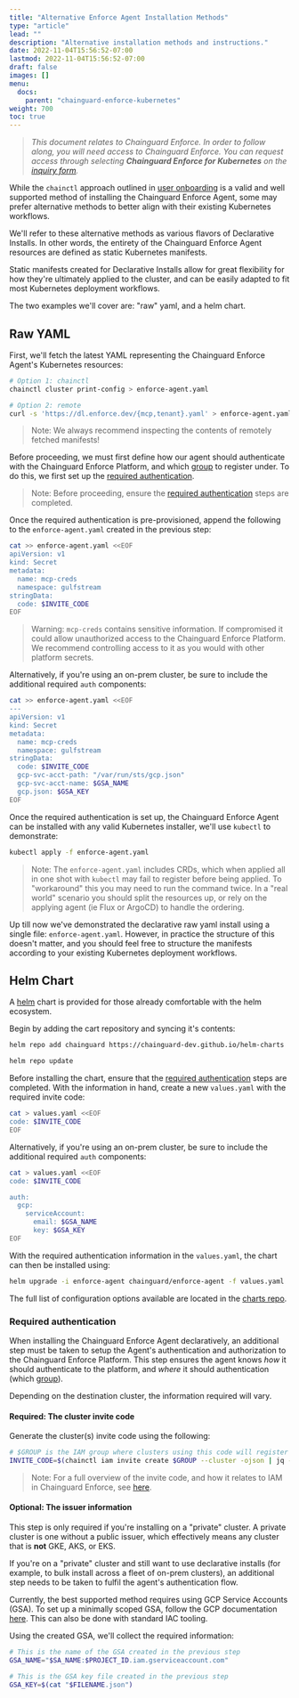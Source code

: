 ```yaml
---
title: "Alternative Enforce Agent Installation Methods"
type: "article"
lead: ""
description: "Alternative installation methods and instructions."
date: 2022-11-04T15:56:52-07:00
lastmod: 2022-11-04T15:56:52-07:00
draft: false
images: []
menu:
  docs:
    parent: "chainguard-enforce-kubernetes"
weight: 700
toc: true
---
```


> _This document relates to Chainguard Enforce. In order to follow along, you will need access to Chainguard Enforce. You can request access through selecting **Chainguard Enforce for Kubernetes** on the [inquiry form](https://www.chainguard.dev/get-demo?utm_source=docs)._

While the `chainctl` approach outlined in [user
onboarding](./chainguard-enforce-user-onboarding.md) is a valid and well
supported method of installing the Chainguard Enforce Agent, some may prefer
alternative methods to better align with their existing Kubernetes workflows.

We'll refer to these alternative methods as various flavors of Declarative
Installs. In other words, the entirety of the Chainguard Enforce Agent resources
are defined as static Kubernetes manifests.

Static manifests created for Declarative Installs allow for great flexibility
for how they're ultimately applied to the cluster, and can be easily adapted to
fit most Kubernetes deployment workflows.

The two examples we'll cover are: "raw" yaml, and a helm chart.

## Raw YAML

First, we'll fetch the latest YAML representing the Chainguard Enforce Agent's
Kubernetes resources:

```bash
# Option 1: chainctl
chainctl cluster print-config > enforce-agent.yaml

# Option 2: remote
curl -s 'https://dl.enforce.dev/{mcp,tenant}.yaml' > enforce-agent.yaml
```

> Note: We always recommend inspecting the contents of remotely fetched
manifests!

Before proceeding, we must first define how our agent should authenticate with
the Chainguard Enforce Platform, and which [group](./how-to-manage-iam-groups-in-chainguard-enforce.md)
to register under. To do this, we first set up the [required authentication](#required-authentication).

> Note: Before proceeding, ensure the [required
authentication](#required-authentication) steps are
completed.

Once the required authentication is pre-provisioned, append the following to
the `enforce-agent.yaml` created in the previous step:

```bash
cat >> enforce-agent.yaml <<EOF
apiVersion: v1
kind: Secret
metadata:
  name: mcp-creds
  namespace: gulfstream
stringData:
  code: $INVITE_CODE
EOF
```

> Warning: `mcp-creds` contains sensitive information. If compromised it could
allow unauthorized access to the Chainguard Enforce Platform. We recommend
controlling access to it as you would with other platform secrets.

Alternatively, if you're using an on-prem cluster, be sure to include the
additional required `auth` components:

```bash
cat >> enforce-agent.yaml <<EOF
---
apiVersion: v1
kind: Secret
metadata:
  name: mcp-creds
  namespace: gulfstream
stringData:
  code: $INVITE_CODE
  gcp-svc-acct-path: "/var/run/sts/gcp.json"
  gcp-svc-acct-name: $GSA_NAME
  gcp.json: $GSA_KEY
EOF
```

Once the required authentication is set up, the Chainguard Enforce Agent can be
installed with any valid Kubernetes installer, we'll use `kubectl` to
demonstrate:

```bash
kubectl apply -f enforce-agent.yaml
```

> Note: The `enforce-agent.yaml` includes CRDs, which when applied all in one
shot with `kubectl` may fail to register before being applied. To "workaround"
this you may need to run the command twice. In a "real world" scenario you
should split the resources up, or rely on the applying agent (ie Flux or ArgoCD)
to handle the ordering.

Up till now we've demonstrated the declarative raw yaml install using a single
file: `enforce-agent.yaml`. However, in practice the structure of this doesn't
matter, and you should feel free to structure the manifests according to your
existing Kubernetes deployment workflows.

## Helm Chart

A [helm](https://helm.sh) chart is provided for those already comfortable with
the helm ecosystem.

Begin by adding the cart repository and syncing it's contents:

```bash
helm repo add chainguard https://chainguard-dev.github.io/helm-charts

helm repo update
```

Before installing the chart, ensure that the [required
authentication](#required-authentication)
steps are completed. With the information in hand, create a new `values.yaml`
with the required invite code:

```bash
cat > values.yaml <<EOF
code: $INVITE_CODE
EOF
```

Alternatively, if you're using an on-prem cluster, be sure to include the
additional required `auth` components:

```bash
cat > values.yaml <<EOF
code: $INVITE_CODE

auth:
  gcp:
    serviceAccount:
      email: $GSA_NAME
      key: $GSA_KEY
EOF
```

With the required authentication information in the `values.yaml`, the chart can
then be installed using:

```bash
helm upgrade -i enforce-agent chainguard/enforce-agent -f values.yaml
```

The full list of configuration options available are located in the [charts repo](https://github.com/chainguard-dev/helm-charts).

### Required authentication

When installing the Chainguard Enforce Agent declaratively, an additional step
must be taken to setup the Agent's authentication and authorization to the
Chainguard Enforce Platform. This step ensures the agent knows _how_ it should
authenticate to the platform, and _where_ it should authentication (which
[group](./how-to-manage-iam-groups-in-chainguard-enforce.md)).

Depending on the destination cluster, the information required will vary.

#### Required: The cluster invite code

Generate the cluster(s) invite code using the following:

```bash
# $GROUP is the IAM group where clusters using this code will register
INVITE_CODE=$(chainctl iam invite create $GROUP --cluster -ojson | jq -r '.code')
```

> Note: For a full overview of the invite code, and how it relates to IAM in
Chainguard Enforce, see [here](./how-to-manage-iam-groups-in-chainguard-enforce.md).

#### Optional: The issuer information

This step is only required if you're installing on a "private" cluster. A
private cluster is one without a public issuer, which effectively means any
cluster that is __not__ GKE, AKS, or EKS.

If you're on a "private" cluster and still want to use declarative installs (for
example, to bulk install across a fleet of on-prem clusters), an additional step
needs to be taken to fulfil the agent's authentication flow.

Currently, the best supported method requires using GCP Service Accounts (GSA).
To set up a minimally scoped GSA, follow the GCP documentation [here](https://cloud.google.com/endpoints/docs/openapi/service-account-authentication#gcloud).
This can also be done with standard IAC tooling.

Using the created GSA, we'll collect the required information:

```bash
# This is the name of the GSA created in the previous step
GSA_NAME="$SA_NAME:$PROJECT_ID.iam.gserviceaccount.com"

# This is the GSA key file created in the previous step
GSA_KEY=$(cat "$FILENAME.json")
```
